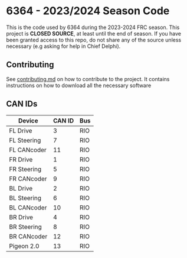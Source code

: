 # 6364 - 2023/2024 Season Code

This is the code used by 6364 during the 2023-2024 FRC season.
This project is **CLOSED SOURCE**, at least until the end of season.
If you have been granted access to this repo, do not share any of the source unless necessary (e.g asking for help in Chief Delphi).

## Contributing
See [contributing.md](contributing.md) on how to contribute to the project. It contains instructions on how to download all the necessary software

## CAN IDs

| Device      | CAN ID      | Bus         |
| ----------- | ----------- | ----------- |
| FL Drive    | 3           | RIO         |
| FL Steering | 7           | RIO         |
| FL CANcoder | 11          | RIO         |
| FR Drive    | 1           | RIO         |
| FR Steering | 5           | RIO         |
| FR CANcoder | 9           | RIO         |
| BL Drive    | 2           | RIO         |
| BL Steering | 6           | RIO         |
| BL CANcoder | 10          | RIO         |
| BR Drive    | 4           | RIO         |
| BR Steering | 8           | RIO         |
| BR CANcoder | 12          | RIO         |
| Pigeon 2.0  | 13          | RIO         |
